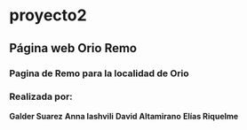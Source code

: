 # proyecto2

## Página web Orio Remo

### Pagina de Remo para la localidad de Orio

### Realizada por:

**Galder Suarez**
**Anna Iashvili**
**David Altamirano**
**Elías Riquelme**
